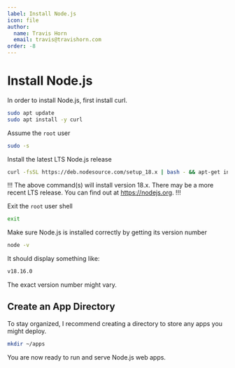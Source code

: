 ```yaml
---
label: Install Node.js
icon: file
author:
  name: Travis Horn
  email: travis@travishorn.com
order: -8
---
```


# Install Node.js

In order to install Node.js, first install curl.

```sh
sudo apt update
sudo apt install -y curl
```

Assume the `root` user

```sh
sudo -s
```

Install the latest LTS Node.js release

```sh
curl -fsSL https://deb.nodesource.com/setup_18.x | bash - && apt-get install -y nodejs
```

!!!
The above command(s) will install version 18.x. There may be a more recent LTS
release. You can find out at https://nodejs.org.
!!!

Exit the `root` user shell

```sh
exit
```

Make sure Node.js is installed correctly by getting its version number

```sh
node -v
```

It should display something like:

```sh
v18.16.0
```

The exact version number might vary.

## Create an App Directory

To stay organized, I recommend creating a directory to store any apps you might
deploy.

```sh
mkdir ~/apps
```

You are now ready to run and serve Node.js web apps.
